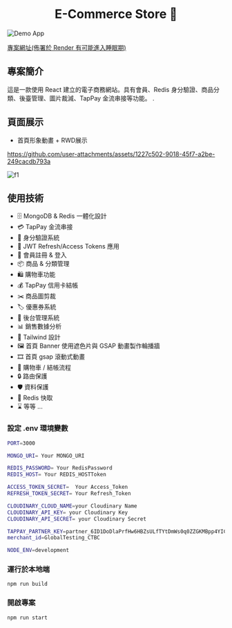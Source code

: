<h1 align="center">E-Commerce Store 🛒</h1>

![Demo App](/frontend/public/screenshot-for-readme.png)

[專案網址(佈署於 Render 有可能進入睡眠期)](https://eaec-commerce.onrender.com/)

## 專案簡介

這是一款使用 React 建立的電子商務網站。具有會員、Redis 身分驗證、商品分類、後臺管理、圖片裁減、TapPay 金流串接等功能。
.
<br>
## 頁面展示
 - 首頁形象動畫 + RWD展示
   
https://github.com/user-attachments/assets/1227c502-9018-45f7-a2be-249cacdb793a

![f1](https://github.com/user-attachments/assets/8badba8a-c4b7-4f47-8d0d-ff0366da2cf0)


## 使用技術

- 🗄️ MongoDB & Redis 一體化設計
- 💳 TapPay 金流串接
- 🔐 身分驗證系統
- 🔑 JWT Refresh/Access Tokens 應用
- 📝 會員註冊 & 登入
- 📦 商品 & 分類管理
- 🛍️ 購物車功能
- 💰 TapPay 信用卡結帳
- ✂️ 商品圖剪裁
- 🏷️ 優惠券系統
- 👑 後台管理系統
- 📊 銷售數據分析
- 🎨 Tailwind 設計
- 🖼️ 首頁 Banner 使用遮色片與 GSAP 動畫製作輪播牆
- 🎞️ 首頁 gsap 滾動式動畫
- 🛒 購物車 / 結帳流程
- 🔒 路由保護
- 🛡️ 資料保護
- 🚀 Redis 快取
- ⌛ 等等 ...

### 設定 .env 環境變數

```bash
PORT=3000

MONGO_URI= Your MONGO_URI

REDIS_PASSWORD= Your RedisPassword
REDIS_HOST= Your REDIS_HOSTToken

ACCESS_TOKEN_SECRET=  Your Access_Token
REFRESH_TOKEN_SECRET= Your Refresh_Token

CLOUDINARY_CLOUD_NAME=your Cloudinary Name
CLOUDINARY_API_KEY= your Cloudinary Key
CLOUDINARY_API_SECRET= your Cloudinary Secret

TAPPAY_PARTNER_KEY=partner_6ID1DoDlaPrfHw6HBZsULfTYtDmWs0q0ZZGKMBpp4YICWBxgK97eK3RM
merchant_id=GlobalTesting_CTBC

NODE_ENV=development
```

### 運行於本地端

```shell
npm run build
```

### 開啟專案

```shell
npm run start
```
